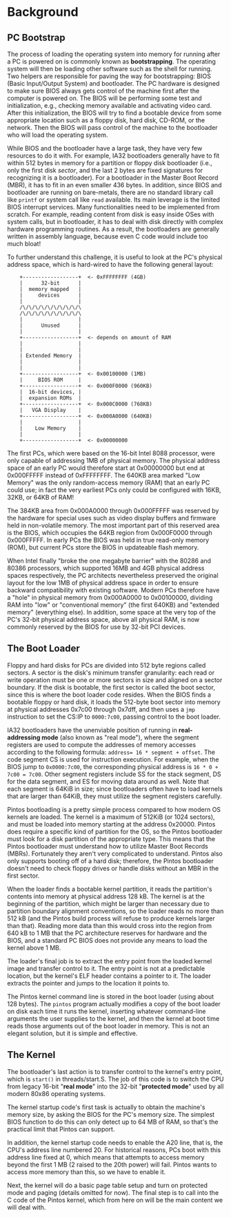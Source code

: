 # Background

## PC Bootstrap

The process of loading the operating system into memory for running after a PC is powered on is commonly known as **bootstrapping**. The operating system will then be loading other software such as the shell for running. Two helpers are responsible for paving the way for bootstrapping: BIOS (Basic Input/Output System) and bootloader. The PC hardware is designed to make sure BIOS always gets control of the machine first after the computer is powered on. The BIOS will be performing some test and initialization, e.g., checking memory available and activating video card. After this initialization, the BIOS will try to find a bootable device from some appropriate location such as a floppy disk, hard disk, CD-ROM, or the network. Then the BIOS will pass control of the machine to the bootloader who will load the operating system.

While BIOS and the bootloader have a large task, they have very few resources to do it with. For example, IA32 bootloaders generally have to fit within 512 bytes in memory for a partition or floppy disk bootloader (i.e., only the first disk _sector_, and the last 2 bytes are fixed signatures for recognizing it is a bootloader). For a bootloader in the Master Boot Record (MBR), it has to fit in an even smaller 436 bytes. In addition, since BIOS and bootloader are running on bare-metals, there are no standard library call like `printf` or system call like `read` available. Its main leverage is the limited BIOS interrupt services. Many functionalities need to be implemented from scratch. For example, reading content from disk is easy inside OSes with system calls, but in bootloader, it has to deal with disk directly with complex hardware programming routines. As a result, the bootloaders are generally written in assembly language, because even C code would include too much bloat!

To further understand this challenge, it is useful to look at the PC's physical address space, which is hard-wired to have the following general layout:

```
	+------------------+  <- 0xFFFFFFFF (4GB)
	|      32-bit      |
	|  memory mapped   |
	|     devices      |
	|                  |
	/\/\/\/\/\/\/\/\/\/\
	/\/\/\/\/\/\/\/\/\/\
	|                  |
	|      Unused      |
	|                  |
	+------------------+  <- depends on amount of RAM
	|                  |
	|                  |
	| Extended Memory  |
	|                  |
	|                  |
	+------------------+  <- 0x00100000 (1MB)
	|     BIOS ROM     |
	+------------------+  <- 0x000F0000 (960KB)
	|  16-bit devices, |
	|  expansion ROMs  |
	+------------------+  <- 0x000C0000 (768KB)
	|   VGA Display    |
	+------------------+  <- 0x000A0000 (640KB)
	|                  |
	|    Low Memory    |
	|                  |
	+------------------+  <- 0x00000000
```

The first PCs, which were based on the 16-bit Intel 8088 processor, were only capable of addressing 1MB of physical memory. The physical address space of an early PC would therefore start at 0x00000000 but end at 0x000FFFFF instead of 0xFFFFFFFF. The 640KB area marked "Low Memory" was the only random-access memory (RAM) that an early PC could use; in fact the very earliest PCs only could be configured with 16KB, 32KB, or 64KB of RAM!

The 384KB area from 0x000A0000 through 0x000FFFFF was reserved by the hardware for special uses such as video display buffers and firmware held in non-volatile memory. The most important part of this reserved area is the BIOS, which occupies the 64KB region from 0x000F0000 through 0x000FFFFF. In early PCs the BIOS was held in true read-only memory (ROM), but current PCs store the BIOS in updateable flash memory.

When Intel finally "broke the one megabyte barrier" with the 80286 and 80386 processors, which supported 16MB and 4GB physical address spaces respectively, the PC architects nevertheless preserved the original layout for the low 1MB of physical address space in order to ensure backward compatibility with existing software. Modern PCs therefore have a "hole" in physical memory from 0x000A0000 to 0x00100000, dividing RAM into "low" or "conventional memory" (the first 640KB) and "extended memory" (everything else). In addition, some space at the very top of the PC's 32-bit physical address space, above all physical RAM, is now commonly reserved by the BIOS for use by 32-bit PCI devices.

## The Boot Loader

Floppy and hard disks for PCs are divided into 512 byte regions called sectors. A sector is the disk's minimum transfer granularity: each read or write operation must be one or more sectors in size and aligned on a sector boundary. If the disk is bootable, the first sector is called the boot sector, since this is where the boot loader code resides. When the BIOS finds a bootable floppy or hard disk, it loads the 512-byte boot sector into memory at physical addresses 0x7c00 through 0x7dff, and then uses a `jmp` instruction to set the CS:IP to `0000:7c00`, passing control to the boot loader.

IA32 bootloaders have the unenviable position of running in **real-addressing mode** (also known as "real mode"), where the segment registers are used to compute the addresses of memory accesses according to the following formula: `address= 16 * segment + offset`. The code segment CS is used for instruction execution. For example, when the BIOS jump to `0x0000:7c00`, the corresponding physical address is `16 * 0 + 7c00 = 7c00`. Other segment registers include SS for the stack segment, DS for the data segment, and ES for moving data around as well. Note that each segment is 64KiB in size; since bootloaders often have to load kernels that are larger than 64KiB, they must utilize the segment registers carefully.

Pintos bootloading is a pretty simple process compared to how modern OS kernels are loaded. The kernel is a maximum of 512KiB (or 1024 sectors), and must be loaded into memory starting at the address 0x20000. Pintos does require a specific kind of partition for the OS, so the Pintos bootloader must look for a disk partition of the appropriate type. This means that the Pintos bootloader must understand how to utilize Master Boot Records (MBRs). Fortunately they aren't very complicated to understand. Pintos also only supports booting off of a hard disk; therefore, the Pintos bootloader doesn't need to check floppy drives or handle disks without an MBR in the first sector.

When the loader finds a bootable kernel partition, it reads the partition's contents into memory at physical address 128 kB. The kernel is at the beginning of the partition, which might be larger than necessary due to partition boundary alignment conventions, so the loader reads no more than 512 kB (and the Pintos build process will refuse to produce kernels larger than that). Reading more data than this would cross into the region from 640 kB to 1 MB that the PC architecture reserves for hardware and the BIOS, and a standard PC BIOS does not provide any means to load the kernel above 1 MB.

The loader's final job is to extract the entry point from the loaded kernel image and transfer control to it. The entry point is not at a predictable location, but the kernel's ELF header contains a pointer to it. The loader extracts the pointer and jumps to the location it points to.

The Pintos kernel command line is stored in the boot loader (using about 128 bytes). The `pintos` program actually modifies a copy of the boot loader on disk each time it runs the kernel, inserting whatever command-line arguments the user supplies to the kernel, and then the kernel at boot time reads those arguments out of the boot loader in memory. This is not an elegant solution, but it is simple and effective.

## The Kernel

The bootloader's last action is to transfer control to the kernel's entry point, which is `start()` in threads/start.S. The job of this code is to switch the CPU from legacy 16-bit "**real mode**" into the 32-bit "**protected mode**" used by all modern 80x86 operating systems.

The kernel startup code's first task is actually to obtain the machine's memory size, by asking the BIOS for the PC's memory size. The simplest BIOS function to do this can only detect up to 64 MB of RAM, so that's the practical limit that Pintos can support.

In addition, the kernel startup code needs to enable the A20 line, that is, the CPU's address line numbered 20. For historical reasons, PCs boot with this address line fixed at 0, which means that attempts to access memory beyond the first 1 MB (2 raised to the 20th power) will fail. Pintos wants to access more memory than this, so we have to enable it.

Next, the kernel will do a basic page table setup and turn on protected mode and paging (details omitted for now). The final step is to call into the C code of the Pintos kernel, which from here on will be the main content we will deal with.

